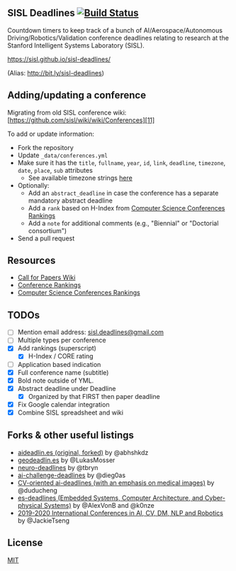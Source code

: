 ## SISL Deadlines [![Build Status](https://travis-ci.com/sisl/sisl-deadlines.svg?branch=gh-pages)](https://travis-ci.com/sisl/sisl-deadlines)

Countdown timers to keep track of a bunch of AI/Aerospace/Autonomous Driving/Robotics/Validation conference deadlines relating to research at the Stanford Intelligent Systems Laboratory (SISL).

https://sisl.github.io/sisl-deadlines/

(Alias: http://bit.ly/sisl-deadlines)

## Adding/updating a conference

Migrating from old SISL conference wiki: [https://github.com/sisl/wiki/wiki/Conferences][11]

To add or update information:
- Fork the repository
- Update `_data/conferences.yml`
- Make sure it has the `title`, `fullname`, `year`, `id`, `link`, `deadline`, `timezone`, `date`, `place`, `sub` attributes
    + See available timezone strings [here](https://momentjs.com/timezone/)
- Optionally:
	+ Add an `abstract_deadline` in case the conference has a separate mandatory abstract deadline
	+ Add a `rank` based on H-Index from [Computer Science Conferences Rankings][14]
	+ Add a `note` for additional comments (e.g., "Biennial" or "Doctorial consortium")
- Send a pull request

## Resources
- [Call for Papers Wiki][12]
- [Conference Rankings][13]
- [Computer Science Conferences Rankings][14]

## TODOs

- [ ] Mention email address: sisl.deadlines@gmail.com
- [ ] Multiple types per conference
- [x] Add rankings (superscript)
	- [x] H-Index / CORE rating
- [ ] Application based indication
- [x] Full conference name (subtitle)
- [x] Bold note outside of YML.
- [x] Abstract deadline under Deadline
	- [x] Organized by that FIRST then paper deadline
- [x] Fix Google calendar integration
- [x] Combine SISL spreadsheet and wiki

## Forks & other useful listings

- [aideadlin.es (original, forked)][2] by @abhshkdz
- [geodeadlin.es][3] by @LukasMosser
- [neuro-deadlines][4] by @tbryn
- [ai-challenge-deadlines][5] by @dieg0as
- [CV-oriented ai-deadlines (with an emphasis on medical images)][8] by @duducheng
- [es-deadlines (Embedded Systems, Computer Architecture, and Cyber-physical Systems)][9] by @AlexVonB and @k0nze
- [2019-2020 International Conferences in AI, CV, DM, NLP and Robotics][10] by @JackieTseng

## License

[MIT][1]

[1]: https://abhshkdz.mit-license.org/
[2]: http://aideadlin.es/
[3]: http://geodeadlin.es/
[4]: https://github.com/tbryn/neuro-deadlines
[5]: https://github.com/dieg0as/ai-challenge-deadlines
[6]: http://www.conferenceranks.com/#
[8]: https://creedai.github.io/ai-deadlines/
[9]: https://ekut-es.github.io/es-deadlines/
[10]: https://jackietseng.github.io/conference_call_for_paper/conferences.html
[11]: https://github.com/sisl/wiki/wiki/Conferences
[12]: http://www.wikicfp.com/cfp/home
[13]: http://www.conferenceranks.com/
[14]: http://www.guide2research.com/topconf/
